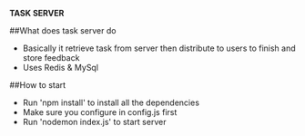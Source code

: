 **TASK SERVER**

##What does task server do
* Basically it retrieve task from server then distribute to users to finish and store feedback
* Uses Redis & MySql

##How to start
* Run 'npm install' to install all the dependencies
* Make sure you configure in config.js first
* Run 'nodemon index.js' to start server
